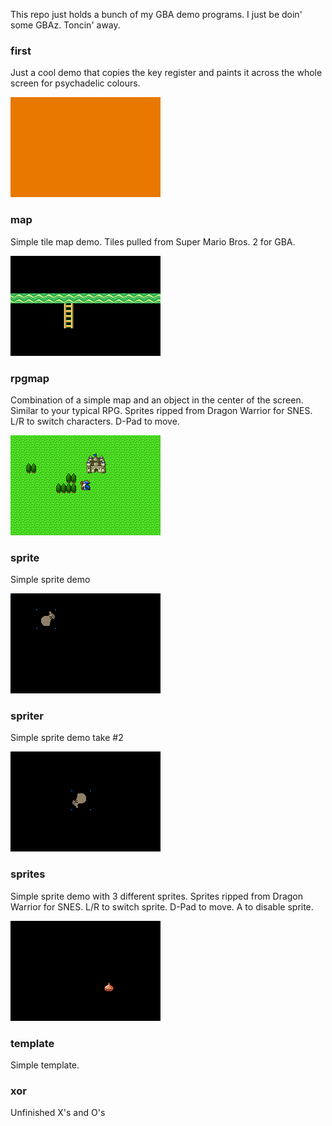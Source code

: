 This repo just holds a bunch of my GBA demo programs. I just be doin' some
GBAz. Toncin' away.

### first
Just a cool demo that copies the key register and paints it across the whole
screen for psychadelic colours.

![screenshot of first](first/screenshot.png)

### map
Simple tile map demo. Tiles pulled from Super Mario Bros. 2 for GBA.

![screenshot of map](map/screenshot.png)

### rpgmap
Combination of a simple map and an object in the center of the screen. Similar
to your typical RPG. Sprites ripped from Dragon Warrior for SNES. L/R to switch
characters. D-Pad to move.

![screenshot of rpgmap](rpgmap/screenshot.png)

### sprite
Simple sprite demo

![screenshot of sprite](sprite/screenshot.png)

### spriter
Simple sprite demo take #2

![screenshot of spriter](spriter/screenshot.png)

### sprites
Simple sprite demo with 3 different sprites. Sprites ripped from Dragon Warrior
 for SNES. L/R to switch sprite. D-Pad to move. A to disable sprite.

![screenshot of sprites](sprites/screenshot.png)

### template
Simple template.

### xor
Unfinished X's and O's
